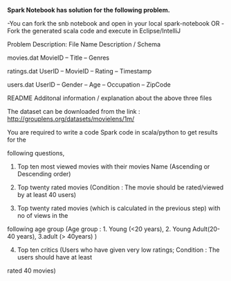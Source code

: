 <b>Spark Notebook has solution for the following problem.</b>

-You can fork the snb notebook and open in your local spark-notebook  OR
-Fork the generated scala code and execute in Eclipse/IntelliJ

Problem Description:
File Name Description / Schema

movies.dat MovieID – Title – Genres

ratings.dat UserID – MovieID – Rating – Timestamp

users.dat UserID – Gender – Age – Occupation – ZipCode

README Additonal information / explanation about the above three files

The dataset can be downloaded from the link : http://grouplens.org/datasets/movielens/1m/

You are required to write a code Spark code in scala/python to get results for the

following questions,

1. Top ten most viewed movies with their movies Name (Ascending or Descending order)

2. Top twenty rated movies (Condition : The movie should be rated/viewed by at least 40 users)

3. Top twenty rated movies (which is calculated in the previous step) with no of views in the

following age group
(Age group : 1. Young (<20 years),
2. Young Adult(20-40 years),
3.adult (> 40years) )

4. Top ten critics (Users who have given very low ratings; Condition : The users should have at least

rated 40 movies)
